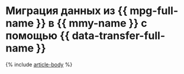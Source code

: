 # Миграция данных из {{ mpg-full-name }} в {{ mmy-name }} с помощью {{ data-transfer-full-name }}

{% include [article-body](../../_tutorials/dataplatform/datatransfer/mpg-to-mmy.md) %}

